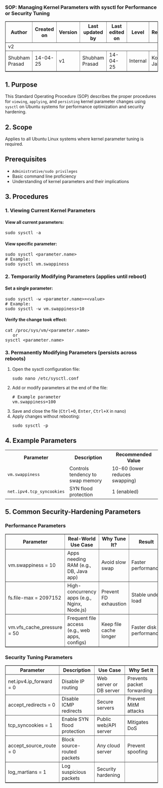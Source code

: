 <div align="left">
  
  <h3>SOP: Managing Kernel Parameters with sysctl for Performance or Security Tuning</h3>
</div>

<table border="1" cellpadding="5" cellspacing="0">
  <thead>
    <tr>
      <th>Author</th>
      <th>Created on</th>
      <th>Version</th>
      <th>Last updated by</th>
      <th>Last edited on</th>
      <th>Level</th>
      <th>Reviewer</th>
    </tr>
  </thead>
  <tbody>
    <tr>
      <td colspan="7">v2</td>
    </tr>
    <tr>
      <td>Shubham Prasad</td>
      <td>14-04-25</td>
      <td>v1</td>
      <td>Shubham Prasad</td>
      <td>14-04-25</td>
      <td>Internal</td>
      <td>Komal Jaiswal</td>
    </tr>
  </tbody>
</table>


<h2>1. Purpose</h2>
<p>This Standard Operating Procedure (SOP) describes the proper procedures for <code>viewing</code>, <code>applying</code>, and <code>persisting</code> kernel parameter changes using <code>sysctl</code> on Ubuntu systems for performance optimization and security hardening.</p>

<h2>2. Scope</h2>
<p>Applies to all Ubuntu Linux systems where kernel parameter tuning is required.</p>

<h2> Prerequisites</h2>
<ul>
  <li><code>Administrative/sudo privileges</code></li>
  <li>Basic command line proficiency</li>
  <li>Understanding of kernel parameters and their implications</li>
</ul>

<h2>3. Procedures</h2>

<h3>1. Viewing Current Kernel Parameters</h3>

<h4>View all current parameters:</h4>
<div class="highlight highlight-source-shell">
<pre>sudo sysctl -a</pre>
</div>

<h4>View specific parameter:</h4>
<div class="highlight highlight-source-shell">
<pre>sudo sysctl &lt;parameter.name&gt;
# Example:
sudo sysctl vm.swappiness</pre>
</div>

<h3>2. Temporarily Modifying Parameters (applies until reboot)</h3>

<h4>Set a single parameter:</h4>
<div class="highlight highlight-source-shell">
<pre>sudo sysctl -w &lt;parameter.name&gt;=&lt;value&gt;
# Example:
sudo sysctl -w vm.swappiness=10</pre>
</div>

<h4>Verify the change took effect:</h4>
<div class="highlight highlight-source-shell">
<pre>cat /proc/sys/vm/&lt;parameter.name&gt;
   or 
sysctl &lt;parameter.name&gt;</pre>
</div>

<h3>3. Permanently Modifying Parameters (persists across reboots)</h3>

<ol>
  <li>Open the sysctl configuration file:
    <div class="highlight highlight-source-shell">
    <pre>sudo nano /etc/sysctl.conf</pre>
    </div>
  </li>
  
  <li>Add or modify parameters at the end of the file:
    <div class="highlight highlight-source-shell">
    <pre># Example parameter
vm.swappiness=100</pre>
    </div>
  </li>
  
  <li>Save and close the file (<kbd>Ctrl+O</kbd>, <kbd>Enter</kbd>, <kbd>Ctrl+X</kbd> in nano)</li>
  
  <li>Apply changes without rebooting:
    <div class="highlight highlight-source-shell">
    <pre>sudo sysctl -p</pre>
    </div>
  </li>
</ol>

<h2>4. Example Parameters</h2>
<table>
  <tr>
    <th>Parameter</th>
    <th>Description</th>
    <th>Recommended Value</th>
  </tr>
  <tr>
    <td><code>vm.swappiness</code></td>
    <td>Controls tendency to swap memory</td>
    <td>10-60 (lower reduces swapping)</td>
  </tr>
  <tr>
    <td><code>net.ipv4.tcp_syncookies</code></td>
    <td>SYN flood protection</td>
    <td>1 (enabled)</td>
  </tr>
</table>

<h2>5. Common Security-Hardening Parameters</h2>

<h3>Performance Parameters</h3>
<table border="1" cellpadding="5" cellspacing="0">
  <thead>
    <tr>
      <th>Parameter</th>
      <th>Real-World Use Case</th>
      <th>Why Tune It?</th>
      <th>Result</th>
    </tr>
  </thead>
  <tbody>
    <tr>
      <td>vm.swappiness = 10</td>
      <td>Apps needing RAM (e.g., DB, Java app)</td>
      <td>Avoid slow swap</td>
      <td>Faster performance</td>
    </tr>
    <tr>
      <td>fs.file-max = 2097152</td>
      <td>High-concurrency apps (e.g., Nginx, Node.js)</td>
      <td>Prevent FD exhaustion</td>
      <td>Stable under load</td>
    </tr>
    <tr>
      <td>vm.vfs_cache_pressure = 50</td>
      <td>Frequent file access (e.g., web apps, configs)</td>
      <td>Keep file cache longer</td>
      <td>Faster disk performance</td>
    </tr>
  </tbody>
</table>

<h3>Security Tuning Parameters</h3>
<table border="1" cellpadding="5" cellspacing="0">
  <thead>
    <tr>
      <th>Parameter</th>
      <th>Description</th>
      <th>Use Case</th>
      <th>Why Set It</th>
    </tr>
  </thead>
  <tbody>
    <tr>
      <td>net.ipv4.ip_forward = 0</td>
      <td>Disable IP routing</td>
      <td>Web server or DB server</td>
      <td>Prevents packet forwarding</td>
    </tr>
    <tr>
      <td>accept_redirects = 0</td>
      <td>Disable ICMP redirects</td>
      <td>Secure servers</td>
      <td>Prevent MitM attacks</td>
    </tr>
    <tr>
      <td>tcp_syncookies = 1</td>
      <td>Enable SYN flood protection</td>
      <td>Public web/API server</td>
      <td>Mitigates DoS</td>
    </tr>
    <tr>
      <td>accept_source_route = 0</td>
      <td>Block source-routed packets</td>
      <td>Any cloud server</td>
      <td>Prevent spoofing</td>
    </tr>
    <tr>
      <td>log_martians = 1</td>
      <td>Log suspicious packets</td>
      <td>Security hardening</td>



